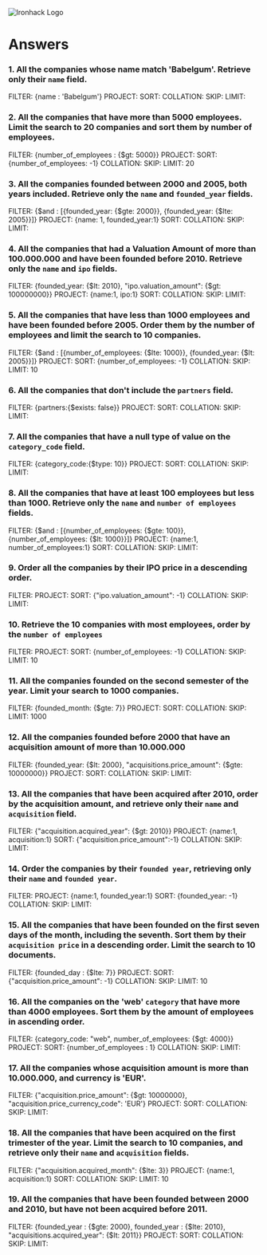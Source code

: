 ![Ironhack Logo](https://i.imgur.com/1QgrNNw.png)

# Answers

### 1. All the companies whose name match 'Babelgum'. Retrieve only their `name` field.

FILTER: {name : 'Babelgum'}
PROJECT:
SORT:
COLLATION:
SKIP:
LIMIT:

### 2. All the companies that have more than 5000 employees. Limit the search to 20 companies and sort them by **number of employees**.

FILTER: {number_of_employees : {$gt: 5000}}
PROJECT:
SORT: {number_of_employees: -1}
COLLATION:
SKIP:
LIMIT: 20

### 3. All the companies founded between 2000 and 2005, both years included. Retrieve only the `name` and `founded_year` fields.

FILTER: {$and : [{founded_year: {$gte: 2000}}, {founded_year: {$lte: 2005}}]}
PROJECT: {name: 1, founded_year:1}
SORT: 
COLLATION:
SKIP:
LIMIT: 

### 4. All the companies that had a Valuation Amount of more than 100.000.000 and have been founded before 2010. Retrieve only the `name` and `ipo` fields.

FILTER: {founded_year: {$lt: 2010}, "ipo.valuation_amount": {$gt: 100000000}}
PROJECT: {name:1, ipo:1}
SORT: 
COLLATION:
SKIP:
LIMIT:

### 5. All the companies that have less than 1000 employees and have been founded before 2005. Order them by the number of employees and limit the search to 10 companies.

FILTER: {$and : [{number_of_employees: {$lte: 1000}}, {founded_year: {$lt: 2005}}]}
PROJECT: 
SORT: {number_of_employees: -1}
COLLATION:
SKIP:
LIMIT: 10

### 6. All the companies that don't include the `partners` field.

FILTER: {partners:{$exists: false}}
PROJECT: 
SORT: 
COLLATION:
SKIP:
LIMIT:

### 7. All the companies that have a null type of value on the `category_code` field.

FILTER: {category_code:{$type: 10}}
PROJECT: 
SORT: 
COLLATION:
SKIP:
LIMIT:

### 8. All the companies that have at least 100 employees but less than 1000. Retrieve only the `name` and `number of employees` fields.

FILTER: {$and : [{number_of_employees: {$gte: 100}}, {number_of_employees: {$lt: 1000}}]}
PROJECT: {name:1, number_of_employees:1}
SORT: 
COLLATION:
SKIP:
LIMIT:

### 9. Order all the companies by their IPO price in a descending order.

FILTER: 
PROJECT: 
SORT: {"ipo.valuation_amount": -1}
COLLATION:
SKIP:
LIMIT:

### 10. Retrieve the 10 companies with most employees, order by the `number of employees`

FILTER: 
PROJECT: 
SORT: {number_of_employees: -1}
COLLATION:
SKIP:
LIMIT: 10

### 11. All the companies founded on the second semester of the year. Limit your search to 1000 companies.

FILTER: {founded_month: {$gte: 7}}
PROJECT: 
SORT: 
COLLATION:
SKIP:
LIMIT: 1000

### 12. All the companies founded before 2000 that have an acquisition amount of more than 10.000.000

FILTER: {founded_year: {$lt: 2000}, "acquisitions.price_amount": {$gte: 10000000}}
PROJECT: 
SORT: 
COLLATION:
SKIP:
LIMIT:

### 13. All the companies that have been acquired after 2010, order by the acquisition amount, and retrieve only their `name` and `acquisition` field.

FILTER: {"acquisition.acquired_year": {$gt: 2010}}
PROJECT: {name:1, acquisition:1}
SORT: {"acquisition.price_amount":-1}
COLLATION:
SKIP:
LIMIT:

### 14. Order the companies by their `founded year`, retrieving only their `name` and `founded year`.

FILTER: 
PROJECT: {name:1, founded_year:1}
SORT: {founded_year: -1}
COLLATION:
SKIP:
LIMIT:

### 15. All the companies that have been founded on the first seven days of the month, including the seventh. Sort them by their `acquisition price` in a descending order. Limit the search to 10 documents.

FILTER: {founded_day : {$lte: 7}}
PROJECT: 
SORT: {"acquisition.price_amount": -1}
COLLATION:
SKIP:
LIMIT: 10

### 16. All the companies on the 'web' `category` that have more than 4000 employees. Sort them by the amount of employees in ascending order.

FILTER: {category_code: "web", number_of_employees: {$gt: 4000}}
PROJECT: 
SORT: {number_of_employees : 1}
COLLATION:
SKIP:
LIMIT:

### 17. All the companies whose acquisition amount is more than 10.000.000, and currency is 'EUR'.

FILTER: {"acquisition.price_amount": {$gt: 10000000}, "acquisition.price_currency_code": 'EUR'}
PROJECT: 
SORT: 
COLLATION:
SKIP:
LIMIT:

### 18. All the companies that have been acquired on the first trimester of the year. Limit the search to 10 companies, and retrieve only their `name` and `acquisition` fields.

FILTER: {"acquisition.acquired_month": {$lte: 3}}
PROJECT: {name:1, acquisition:1}
SORT: 
COLLATION:
SKIP:
LIMIT: 10

### 19. All the companies that have been founded between 2000 and 2010, but have not been acquired before 2011.

FILTER: {founded_year : {$gte: 2000}, founded_year : {$lte: 2010}, "acquisitions.acquired_year": {$lt: 2011}}
PROJECT: 
SORT: 
COLLATION:
SKIP:
LIMIT: